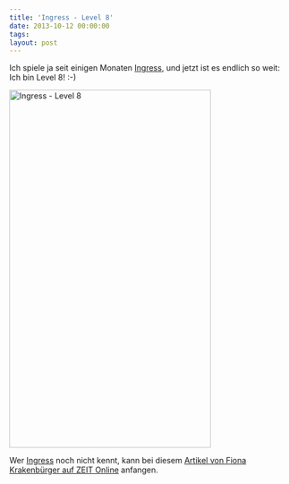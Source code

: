 ```yaml
---
title: 'Ingress - Level 8'
date: 2013-10-12 00:00:00 
tags: 
layout: post
---
```

Ich spiele ja seit einigen Monaten [Ingress][0], und jetzt ist es endlich so weit: Ich bin Level 8! :-)

<a href="http://www.flickr.com/photos/cringe/10223961853/" title="Ingress - Level 8 by cringe, on Flickr"><img src="http://farm8.staticflickr.com/7325/10223961853_ba3fb47977_z.jpg" width="360" height="640" alt="Ingress - Level 8"></a>

Wer [Ingress][0] noch nicht kennt, kann bei diesem [Artikel von Fiona Krakenbürger auf ZEIT Online][1] anfangen.

[0]: https://www.ingress.com/
[1]: http://www.zeit.de/digital/internet/2013-10/ingress-augmented-reality/komplettansicht
